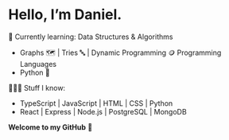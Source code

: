 # Hello, I’m Daniel.
🧠 Currently learning:
Data Structures & Algorithms
- Graphs 🗺️ | Tries 🔤 | Dynamic Programming 🪙
Programming Languages
- Python 🐍

👨🏻‍💻 Stuff I know:
- TypeScript | JavaScript | HTML | CSS | Python
- React | Express | Node.js | PostgreSQL | MongoDB

**Welcome to my GitHub** 👋 
